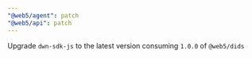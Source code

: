 ```yaml
---
"@web5/agent": patch
"@web5/api": patch
---
```


Upgrade `dwn-sdk-js` to the latest version consuming `1.0.0` of `@web5/dids`
